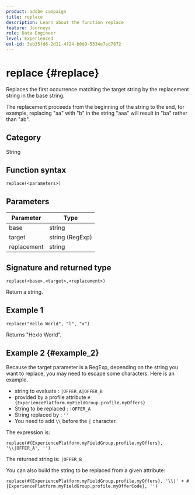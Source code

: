```yaml
---
product: adobe campaign
title: replace
description: Learn about the function replace
feature: Journeys
role: Data Engineer
level: Experienced
exl-id: 3eb35fd6-2d11-4f24-b0d9-5334e7ed7872
---
```

# replace {#replace}

Replaces the first occurrence matching the target string by the replacement string in the base string.

The replacement proceeds from the beginning of the string to the end, for example, replacing "aa" with "b" in the string "aaa" will result in "ba" rather than "ab".

## Category

String

## Function syntax

`replace(<parameters>)`

## Parameters

| Parameter | Type         |
|-----------|--------------|
| base      | string       |
| target    | string (RegExp)       |
| replacement  | string    |

## Signature and returned type

`replace(<base>,<target>,<replacement>)`

Return a string.

## Example 1

`replace("Hello World", "l", "x")`

Returns "Hexlo World".

## Example 2 {#example_2}

Because the target parameter is a RegExp, depending on the string you want to replace, you may need to escape some characters. Here is an example.

* string to evaluate : `|OFFER_A|OFFER_B`
* provided by a profile attribute `#{ExperiencePlatform.myFieldGroup.profile.myOffers}`
* String to be replaced : `|OFFER_A`
* String replaced by : `''`
* You need to add `\\` before the `|` character.

The expression is:

`replace(#{ExperiencePlatform.myFieldGroup.profile.myOffers}, '\\|OFFER_A', '')`

The returned string is: `|OFFER_B`

You can also build the string to be replaced from a given attribute:

`replace(#{ExperiencePlatform.myFieldGroup.profile.myOffers}, '\\|' + #{ExperiencePlatform.myFieldGroup.profile.myOfferCode}, '')`
